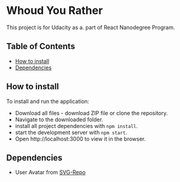 # Whoud You Rather
This project is for Udacity as a. part of React Nanodegree Program.

## Table of Contents
* [How to install](#how-to-install)
* [Dependencies](#Dependencies)

## How to install

To install and run the application:

* Download all files - download ZIP file or clone the repository.
* Navigate to the downloaded folder.
* install all project dependencies with `npm install`.
* start the development server with `npm start`.
* Open http://localhost:3000 to view it in the browser.

## Dependencies

- User Avatar from [SVG-Repo](https://www.svgrepo.com/)
